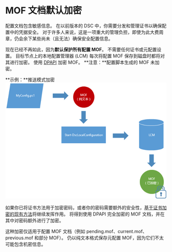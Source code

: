 # MOF 文档默认加密

配置文档包含敏感信息。 在以前版本的 DSC 中，你需要分发和管理证书以确保配置中的凭据安全。 对于许多人来说，这是一项重大的管理负担，即使为此大费周章，仍会余下某些尚未（且无法）确保安全配置信息。 

现在已经不再如此，因为**默认保护所有配置 MOF**。 不需要任何证书或元配置设置。 目标节点上的本地配置管理器 (LCM) 每次将配置 MOF 保存到磁盘时都将对其进行加密。 使用 [DPAPI](https://msdn.microsoft.com/en-us/library/ms995355.aspx) 加密 MOF。 **注意：**配置脚本生成的 MOF 未加密。

**示例：**推送模式加密 ![MOF 加密](../images/MOF_Encryption.jpg)

如果你已将证书方法用于加密密码，或者你的密码需要额外的安全性，[基于证书加密的现有方法](https://msdn.microsoft.com/en-us/powershell/dsc/securemof)将继续发挥作用。 将得到使用 DPAPI 完全加密的 MOF 文档，并在其中对密码额外进行了加密。

这种加密仅适用于配置 MOF 文档（例如 pending.mof、current.mof、previous.mof 和部分 MOF）。 仍以纯文本格式保存元配置 MOF，因为它们不太可能包含机密信息。


<!--HONumber=Aug16_HO3-->


